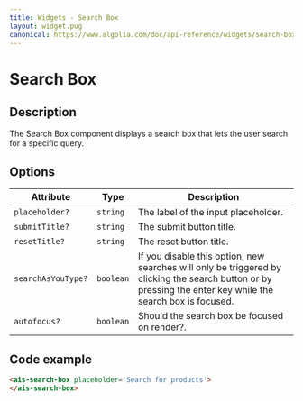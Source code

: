 ```yaml
---
title: Widgets - Search Box
layout: widget.pug
canonical: https://www.algolia.com/doc/api-reference/widgets/search-box/angular/
---
```


# Search Box

## Description

The Search Box component displays a search box that lets the user search for a specific query.

## Options

| Attribute          | Type      | Description
| -                  | -         | -
| `placeholder?`     | `string`  | The label of the input placeholder.
| `submitTitle?`     | `string`  | The submit button title.
| `resetTitle?`      | `string`  | The reset button title.
| `searchAsYouType?` | `boolean` | If you disable this option, new searches will only be triggered by clicking the search button or by pressing the enter key while the search box is focused.
| `autofocus?`       | `boolean` | Should the search box be focused on render?.

## Code example

```html
<ais-search-box placeholder='Search for products'>
</ais-search-box>
```
